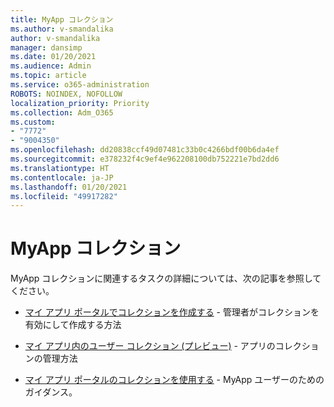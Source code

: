```yaml
---
title: MyApp コレクション
ms.author: v-smandalika
author: v-smandalika
manager: dansimp
ms.date: 01/20/2021
ms.audience: Admin
ms.topic: article
ms.service: o365-administration
ROBOTS: NOINDEX, NOFOLLOW
localization_priority: Priority
ms.collection: Adm_O365
ms.custom:
- "7772"
- "9004350"
ms.openlocfilehash: dd20838ccf49d07481c33b0c4266bdf00b6da4ef
ms.sourcegitcommit: e378232f4c9ef4e962208100db752221e7bd2dd6
ms.translationtype: HT
ms.contentlocale: ja-JP
ms.lasthandoff: 01/20/2021
ms.locfileid: "49917282"
---
```

# <a name="myapps-collections"></a>MyApp コレクション

MyApp コレクションに関連するタスクの詳細については、次の記事を参照してください。

- [マイ アプリ ポータルでコレクションを作成する](https://docs.microsoft.com/azure/active-directory/manage-apps/access-panel-collections) - 管理者がコレクションを有効にして作成する方法

- [マイ アプリ内のユーザー コレクション (プレビュー)](https://docs.microsoft.com/azure/active-directory/user-help/my-apps-portal-user-collections) - アプリのコレクションの管理方法 

- [マイ アプリ ポータルのコレクションを使用する](https://docs.microsoft.com/azure/active-directory/user-help/my-applications-portal-workspaces) - MyApp ユーザーのためのガイダンス。